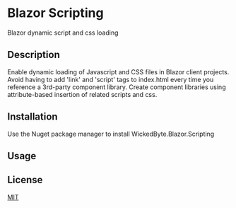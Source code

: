 # Blazor Scripting
Blazor dynamic script and css loading

## Description
Enable dynamic loading of Javascript and CSS files in Blazor client projects. Avoid having to add 'link' and 'script' tags to index.html every time you reference a 3rd-party component library. Create component libraries using attribute-based insertion of related scripts and css.
  
## Installation
Use the Nuget package manager to install WickedByte.Blazor.Scripting
  
## Usage

## License
[MIT](https://choosealicense.com/licenses/mit/)
